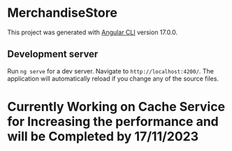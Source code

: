 # MerchandiseStore

This project was generated with [Angular CLI](https://github.com/angular/angular-cli) version 17.0.0.

## Development server

Run `ng serve` for a dev server. Navigate to `http://localhost:4200/`. The application will automatically reload if you change any of the source files.


# Currently Working on Cache Service for Increasing the performance and will be Completed by 17/11/2023
